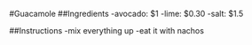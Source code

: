#Guacamole
##Ingredients
-avocado: $1
-lime: $0.30
-salt: $1.5

##Instructions
-mix everything up
-eat it with  nachos

